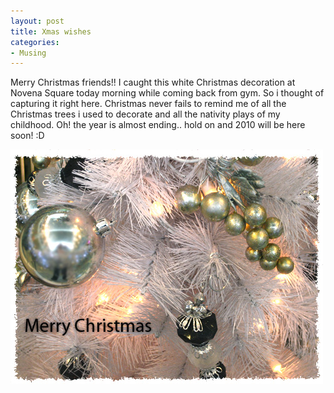 ```yaml
---
layout: post
title: Xmas wishes
categories:
- Musing
---
```



Merry Christmas friends!! I caught this white Christmas decoration at Novena Square today morning while coming back from gym. So i thought of capturing it right here. Christmas never fails to remind me of all the Christmas trees i used to decorate and all the nativity plays of my childhood. Oh! the year is almost ending.. hold on and 2010 will be here soon! :D

![](/img/xmas20091.jpg)
